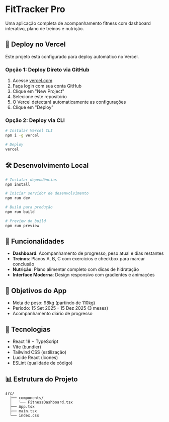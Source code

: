 # FitTracker Pro

Uma aplicação completa de acompanhamento fitness com dashboard interativo, plano de treinos e nutrição.

## 🚀 Deploy no Vercel

Este projeto está configurado para deploy automático no Vercel.

### Opção 1: Deploy Direto via GitHub
1. Acesse [vercel.com](https://vercel.com)
2. Faça login com sua conta GitHub
3. Clique em "New Project"
4. Selecione este repositório
5. O Vercel detectará automaticamente as configurações
6. Clique em "Deploy"

### Opção 2: Deploy via CLI
```bash
# Instalar Vercel CLI
npm i -g vercel

# Deploy
vercel
```

## 🛠️ Desenvolvimento Local

```bash
# Instalar dependências
npm install

# Iniciar servidor de desenvolvimento
npm run dev

# Build para produção
npm run build

# Preview do build
npm run preview
```

## 📱 Funcionalidades

- **Dashboard**: Acompanhamento de progresso, peso atual e dias restantes
- **Treinos**: Planos A, B, C com exercícios e checkbox para marcar conclusão
- **Nutrição**: Plano alimentar completo com dicas de hidratação
- **Interface Moderna**: Design responsivo com gradientes e animações

## 🎯 Objetivos do App

- Meta de peso: 98kg (partindo de 110kg)
- Período: 15 Set 2025 - 15 Dez 2025 (3 meses)
- Acompanhamento diário de progresso

## 🔧 Tecnologias

- React 18 + TypeScript
- Vite (bundler)
- Tailwind CSS (estilização)
- Lucide React (ícones)
- ESLint (qualidade de código)

## 📊 Estrutura do Projeto

```
src/
  ├── components/
  │   └── FitnessDashboard.tsx
  ├── App.tsx
  ├── main.tsx
  └── index.css
```
